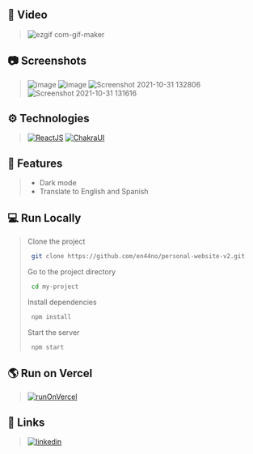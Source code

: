 ## 🎥 Video
> ![ezgif com-gif-maker](https://user-images.githubusercontent.com/57118285/142087924-e1ee0a55-0538-4b1a-96df-3ce93fbff92b.gif)

 
## 📷 Screenshots

> ![image](https://user-images.githubusercontent.com/57118285/139592511-a7c6f6b9-b6d9-4014-9367-47a7e115ea49.png)
> ![image](https://user-images.githubusercontent.com/57118285/139592488-f5345abe-7fde-4cba-82c6-e9040554bc21.png)
> ![Screenshot 2021-10-31 132806](https://user-images.githubusercontent.com/57118285/139593356-8818fd76-f320-4b10-9f9b-c5893a9ae8cd.png)
> ![Screenshot 2021-10-31 131616](https://user-images.githubusercontent.com/57118285/139593352-842515e7-7374-454f-bbd3-1b1ab45ae5b0.png)



## ⚙ Technologies

>[![ReactJS](https://img.shields.io/badge/React%20JS-20232A?style=for-the-badge&logo=react&logoColor=61DAFB)](https://es.reactjs.org/)
>[![ChakraUI](https://img.shields.io/badge/-Chakra%20UI-319795?style=for-the-badge&logo=chakra-ui&logoColor=white)](https://chakra-ui.com/)

## 📝 Features

>- Dark mode
>- Translate to English and Spanish


## 💻 Run Locally

>Clone the project
>
>```bash
>  git clone https://github.com/en44no/personal-website-v2.git
>```
>
>Go to the project directory
>
>```bash
>  cd my-project
>```
>
>Install dependencies
>
>```bash
>  npm install
>```
>
>Start the server
>
>```bash
>  npm start
>```

## 🌎 Run on Vercel
>[![runOnVercel](https://img.shields.io/badge/Click%20here-000000?style=for-the-badge&logo=vercel&logoColor=white)](https://nahuelmarquez.vercel.app/)


  

## 🔗 Links
>[![linkedin](https://img.shields.io/badge/linkedin-0A66C2?style=for-the-badge&logo=linkedin&logoColor=white)](https://www.linkedin.com/in/nahuelmarquez/)

  
